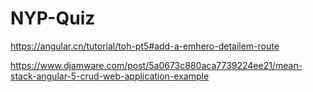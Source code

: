 # NYP-Quiz

https://angular.cn/tutorial/toh-pt5#add-a-emhero-detailem-route

https://www.djamware.com/post/5a0673c880aca7739224ee21/mean-stack-angular-5-crud-web-application-example

